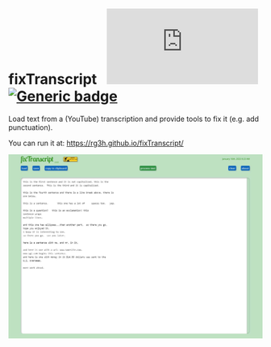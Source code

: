 # fixTranscript &nbsp; [![GitHub license](https://badgen.net/github/license/Naereen/Strapdown.js)](https://github.com/Naereen/StrapDown.js/blob/master/LICENSE) [![Generic badge](https://img.shields.io/badge/stability-unstable-yellow.svg)](https://shields.io/) 
Load text from a (YouTube) transcription and provide tools to fix it (e.g. add punctuation).

You can run it at: <a href="https://rg3h.github.io/fixTranscript/">https://rg3h.github.io/fixTranscript/</a>

![screenshot](https://github.com/rg3h/fixTranscript/blob/main/assets/images/screenshot.jpg?raw=true)
